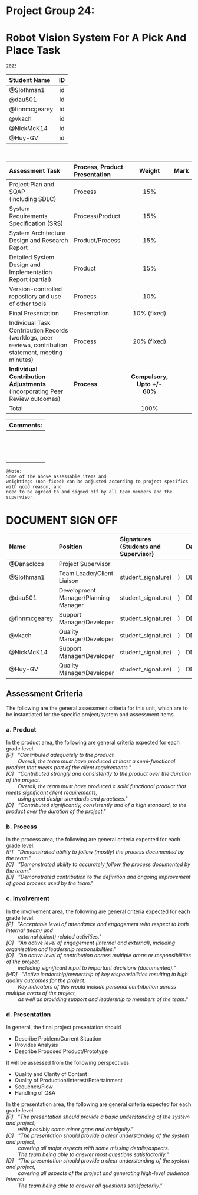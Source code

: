 <link rel="stylesheet" href="../styles/styles.css" type="text/css">

# Project Group 24:
<!--
	Co-Author: @dau501
	Editor(s):
	Year: 2023
-->

# Robot Vision System For A Pick And Place Task
`2023`

|Student Name|ID|
|:-|:-:|
|@Slothman1|id|
|@dau501|id|
|@finnmcgearey|id|
|@vkach|id|
|@NickMcK14|id|
|@Huy-GV|id|

<br/>

|Assessment Task|Process, Product Presentation|Weight|Mark|
|:-|:-|:-:|:-:|
|Project Plan and SQAP<br/>(including SDLC)|Process|15%|<br/>|
|System Requirements Specification (SRS)|Process/Product|15%|<br/>|
|System Architecture Design and Research Report|Product/Process|15%|<br/>|
|Detailed System Design and<br/>Implementation Report (partial)|Product|15%|<br/>|
|Version-controlled repository and use of other tools|Process|10%|<br/>|
|Final Presentation|Presentation|10% (fixed)|<br/>|
|Individual Task Contribution Records<br/>(worklogs, peer reviews, contribution statement, meeting minutes)|Process|20% (fixed)|<br/>|
|**Individual Contribution Adjustments**<br/>(incorporating Peer Review outcomes)|**Process**|**Compulsory,**<br/>**Upto +/- 60%**|<br/>|
|Total|<br/>|100%|<br/>|

|Comments:|
|:-|
|<br/><br/><br/><br/>|

```gherkin
@Note:
Some of the above assessable items and
weightings (non-fixed) can be adjusted according to project specifics with good reason, and
need to be agreed to and signed off by all team members and the supervisor.
```

<div class="page"/><!-- page break -->

# DOCUMENT SIGN OFF
|Name|Position|Signatures (Students and Supervisor)|Date|
|:-|:-|:-|:-|
|@Danaclocs|Project Supervisor|<br/>|&emsp;/&emsp;/2023|
|@Slothman1|Team Leader/Client Liaison|student_signature(&emsp;)|DD/MM/2023|
|@dau501|Development Manager/Planning Manager|student_signature(&emsp;)|DD/MM/2023|
|@finnmcgearey|Support Manager/Developer|student_signature(&emsp;)|DD/MM/2023|
|@vkach|Quality Manager/Developer|student_signature(&emsp;)|DD/MM/2023|
|@NickMcK14|Support Manager/Developer|student_signature(&emsp;)|DD/MM/2023|
|@Huy-GV|Quality Manager/Developer|student_signature(&emsp;)|DD/MM/2023|

## Assessment Criteria
The following are the general assessment criteria for this unit, which are to be instantiated for the specific project/system and assessment items.

### a. Product
In the product area, the following are general criteria expected for each grade level.\
*[P] &nbsp; "Contributed adequately to the product.*\
&emsp;&emsp; *Overall, the team must have produced at least a semi-functional product that meets part of the client requirements."*\
*[C] &nbsp; "Contributed strongly and consistently to the product over the duration of the project.*\
&emsp;&emsp; *Overall, the team must have produced a solid functional product that meets significant client requirements,*\
&emsp;&emsp; *using good design standards and practices."*\
*[D] &nbsp; "Contributed significantly, consistently and of a high standard, to the product over the duration of the project."*

### b. Process
In the process area, the following are general criteria expected for each grade level.\
*[P] &nbsp; "Demonstrated ability to follow (mostly) the process documented by the team."*\
*[C] &nbsp; "Demonstrated ability to accurately follow the process documented by the team."*\
*[D] &nbsp; "Demonstrated contribution to the definition and ongoing improvement of good process used by the team."*

<div class="page"/><!-- page break -->

### c. Involvement
In the involvement area, the following are general criteria expected for each grade level.\
*[P] &nbsp; "Acceptable level of attendance and engagement with respect to both internal (team) and*\
&emsp;&emsp; *external (client) related activities."*\
*[C] &nbsp; "An active level of engagement (internal and external), including organisation and leadership responsibilities."*\
*[D] &nbsp; "An active level of contribution across multiple areas or responsibilities of the project,*\
&emsp;&emsp; *including significant input to important decisions (documented)."*\
*[HD] &nbsp; "Active leadership/ownership of key responsibilities resulting in high quality outcomes for the project.*\
&emsp;&emsp; *Key indicators of this would include personal contribution across multiple areas of the project,*\
&emsp;&emsp; *as well as providing support and leadership to members of the team."*

### d. Presentation
In general, the final project presentation should
* Describe Problem/Current Situation
* Provides Analysis
* Describe Proposed Product/Prototype

It will be assessed from the following perspectives
* Quality and Clarity of Content
* Quality of Production/Interest/Entertainment
* Sequence/Flow
* Handling of Q&A

In the presentation area, the following are general criteria expected for each grade level.\
*[P] &nbsp; "The presentation should provide a basic understanding of the system and project,*\
&emsp;&emsp; *with possibly some minor gaps and ambiguity."*\
*[C] &nbsp; "The presentation should provide a clear understanding of the system and project,*\
&emsp;&emsp; *covering all major aspects with some missing details/aspects.*\
&emsp;&emsp; *The team being able to answer most questions satisfactorily."*\
*[D] &nbsp; "The presentation should provide a clear understanding of the system and project,*\
&emsp;&emsp; *covering all aspects of the project and generating high-level audience interest.*\
&emsp;&emsp; *The team being able to answer all questions satisfactorily."*
